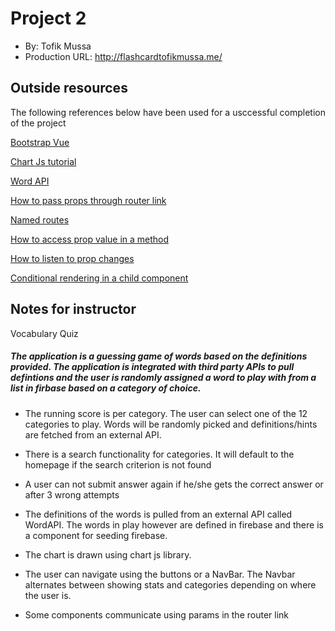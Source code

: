 # Project 2
+ By: Tofik Mussa
+ Production URL: http://flashcardtofikmussa.me/

## Outside resources
The following references below have been used for a usccessful completion of the project

[Bootstrap Vue](https://bootstrap-vue.js.org/docs)

[Chart Js tutorial](https://alligator.io/vuejs/vue-chart-js/)

[Word API](https://www.wordsapi.com/)

[How to pass props through router link](https://forum.vuejs.org/t/passing-props-through-router-link-solved/16868)

[Named routes](https://router.vuejs.org/guide/essentials/named-routes.html)

[How to access prop value in a method](https://forum.vuejs.org/t/accessing-prop-value-in-created-method/26630)

[How to listen to prop changes](https://stackoverflow.com/questions/44584292/how-to-listen-for-props-changes)

[Conditional rendering in a child component](https://stackoverflow.com/questions/41067378/watching-computed-properties)

## Notes for instructor
Vocabulary Quiz

##### The application is a guessing game of words based on the definitions provided. The application is integrated with third party APIs to pull defintions and the user is randomly assigned a word to play with from a list in firbase based on a category of choice. 

* The running score is per category. The user can select one of the 12 categories to play. Words will be randomly picked and definitions/hints are fetched from an external API.

* There is a search functionality for categories. It will default to the homepage if the search criterion is not found

* A user can not submit answer again if he/she gets the correct answer or after 3 wrong attempts

* The definitions of the words is pulled from an external API called WordAPI. The words in play however are defined in firebase and there is a component for seeding firebase.

* The chart is drawn using chart js library.

* The user can navigate using the buttons or a NavBar. The Navbar alternates between showing stats and categories depending on where the user is.

* Some components communicate using params in the router link

